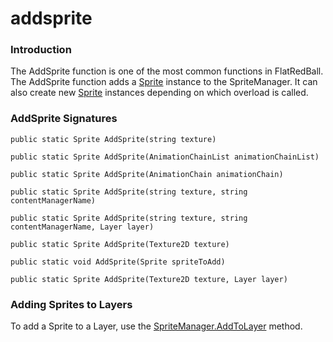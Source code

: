 # addsprite

### Introduction

The AddSprite function is one of the most common functions in FlatRedBall. The AddSprite function adds a [Sprite](../../../../frb/docs/index.php) instance to the SpriteManager. It can also create new [Sprite](../../../../frb/docs/index.php) instances depending on which overload is called.

### AddSprite Signatures

```
public static Sprite AddSprite(string texture)

public static Sprite AddSprite(AnimationChainList animationChainList)

public static Sprite AddSprite(AnimationChain animationChain)

public static Sprite AddSprite(string texture, string contentManagerName)

public static Sprite AddSprite(string texture, string contentManagerName, Layer layer)

public static Sprite AddSprite(Texture2D texture)

public static void AddSprite(Sprite spriteToAdd)

public static Sprite AddSprite(Texture2D texture, Layer layer)
```

### Adding Sprites to Layers

To add a Sprite to a Layer, use the [SpriteManager.AddToLayer](../../../../frb/docs/index.php) method.
